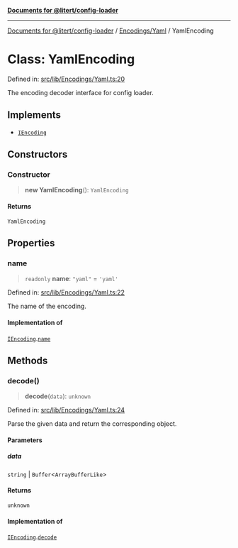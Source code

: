 [**Documents for @litert/config-loader**](../../../README.md)

***

[Documents for @litert/config-loader](../../../README.md) / [Encodings/Yaml](../README.md) / YamlEncoding

# Class: YamlEncoding

Defined in: [src/lib/Encodings/Yaml.ts:20](https://github.com/litert/config-loader.js/blob/master/src/lib/Encodings/Yaml.ts#L20)

The encoding decoder interface for config loader.

## Implements

- [`IEncoding`](../../../Declaration/interfaces/IEncoding.md)

## Constructors

### Constructor

> **new YamlEncoding**(): `YamlEncoding`

#### Returns

`YamlEncoding`

## Properties

### name

> `readonly` **name**: `"yaml"` = `'yaml'`

Defined in: [src/lib/Encodings/Yaml.ts:22](https://github.com/litert/config-loader.js/blob/master/src/lib/Encodings/Yaml.ts#L22)

The name of the encoding.

#### Implementation of

[`IEncoding`](../../../Declaration/interfaces/IEncoding.md).[`name`](../../../Declaration/interfaces/IEncoding.md#name)

## Methods

### decode()

> **decode**(`data`): `unknown`

Defined in: [src/lib/Encodings/Yaml.ts:24](https://github.com/litert/config-loader.js/blob/master/src/lib/Encodings/Yaml.ts#L24)

Parse the given data and return the corresponding object.

#### Parameters

##### data

`string` | `Buffer`\<`ArrayBufferLike`\>

#### Returns

`unknown`

#### Implementation of

[`IEncoding`](../../../Declaration/interfaces/IEncoding.md).[`decode`](../../../Declaration/interfaces/IEncoding.md#decode)
